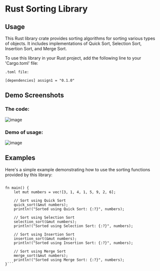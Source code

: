 # Rust Sorting Library

## Usage

This Rust library crate provides sorting algorithms for sorting various types of objects. It includes implementations of Quick Sort, Selection Sort, Insertion Sort, and Merge Sort.

To use this library in your Rust project, add the following line to your 'Cargo.toml' file:

`.toml file:`

`[dependencies]
assign1 = "0.1.0"`


## Demo Screenshots

### The code:
![image](https://github.com/Lin0Andy/BT2_Assignment1/assets/121328479/2b58f42a-fa09-4f2b-869a-a746d01bce99)
### Demo of usage:
![image](https://github.com/Lin0Andy/BT2_Assignment1/assets/121328479/44680b2f-36df-4223-9946-030c4f1285fb)


## Examples

Here's a simple example demonstrating how to use the sorting functions provided by this library:

```use assign1::{quick_sort, selection_sort, insertion_sort, merge_sort};

fn main() {
    let mut numbers = vec![3, 1, 4, 1, 5, 9, 2, 6];
    
    // Sort using Quick Sort
    quick_sort(&mut numbers);
    println!("Sorted using Quick Sort: {:?}", numbers);

    // Sort using Selection Sort
    selection_sort(&mut numbers);
    println!("Sorted using Selection Sort: {:?}", numbers);

    // Sort using Insertion Sort
    insertion_sort(&mut numbers);
    println!("Sorted using Insertion Sort: {:?}", numbers);

    // Sort using Merge Sort
    merge_sort(&mut numbers);
    println!("Sorted using Merge Sort: {:?}", numbers);
}```

